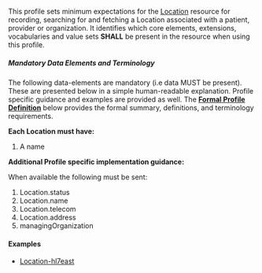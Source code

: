 This profile sets minimum expectations for the [Location] resource for recording, searching for and fetching a Location associated with a patient, provider or organization. It identifies which core elements, extensions, vocabularies and value sets **SHALL** be present in the resource when using this profile.


##### Mandatory Data Elements and Terminology


The following data-elements are mandatory (i.e data MUST be present). These are presented below in a simple human-readable explanation.  Profile specific guidance and examples are provided as well.  The [**Formal Profile Definition**](#profile) below provides the  formal summary, definitions, and  terminology requirements.  

**Each Location must have:**

1. A name

**Additional Profile specific implementation guidance:**

When available the following must be sent:

1.  Location.status
2.  Location.name
3.  Location.telecom
4.  Location.address
5.  managingOrganization

#### Examples

- [Location-hl7east](Location-hl7east.html)

[Location]:  http://build.fhir.org/location.html
